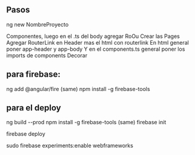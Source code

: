 ## Pasos
ng new NombreProyecto

Componentes, luego en el .ts del body agregar RoOu 
Crear las Pages
Agregar RouterLink en Header mas el html con routerlink
En html general poner app-header y app-body
Y en el components.ts general poner los imports de components
Decorar


## para firebase:
ng add @angular/fire (same)
npm install -g firebase-tools

## para el deploy
ng build --prod
npm install -g firebase-tools (same)
firebase init

firebase deploy

sudo firebase experiments:enable webframeworks
